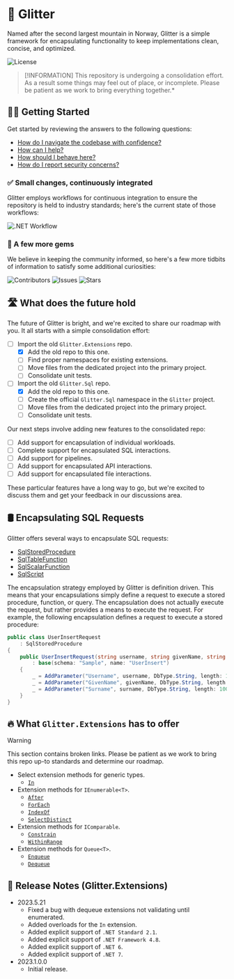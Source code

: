# 🗻 Glitter

Named after the second largest mountain in Norway, Glitter is a simple framework for encapsulating functionality to keep implementations clean, concise, and optimized.

![License](https://img.shields.io/github/license/tacosontitan/Glitter?logo=github&style=for-the-badge)

> [!INFORMATION]
> This repository is undergoing a consolidation effort. As a result some things may feel out of place, or incomplete. Please be patient as we work to bring everything together.*

## 💁‍♀️ Getting Started

Get started by reviewing the answers to the following questions:

- [How do I navigate the codebase with confidence?](http://glitter.tacosontitan.com)
- [How can I help?](./CONTRIBUTING.md)
- [How should I behave here?](./CODE_OF_CONDUCT.md)
- [How do I report security concerns?](./SECURITY.md)

### ✅ Small changes, continuously integrated

Glitter employs workflows for continuous integration to ensure the repository is held to industry standards; here's the current state of those workflows:

![.NET Workflow](https://img.shields.io/github/actions/workflow/status/tacosontitan/Glitter/dotnet.yml?label=Build%20and%20Test&logo=dotnet&style=for-the-badge)

### 💎 A few more gems

We believe in keeping the community informed, so here's a few more tidbits of information to satisfy some additional curiosities:

![Contributors](https://img.shields.io/github/contributors/tacosontitan/Glitter?logo=github&style=for-the-badge)
![Issues](https://img.shields.io/github/issues/tacosontitan/Glitter?logo=github&style=for-the-badge)
![Stars](https://img.shields.io/github/stars/tacosontitan/Glitter?logo=github&style=for-the-badge)

## 🛣️ What does the future hold

The future of Glitter is bright, and we're excited to share our roadmap with you. It all starts with a simple consolidation effort:

- [ ] Import the old `Glitter.Extensions` repo.
  - [x] Add the old repo to this one.
  - [ ] Find proper namespaces for existing extensions.
  - [ ] Move files from the dedicated project into the primary project.
  - [ ] Consolidate unit tests.
- [ ] Import the old `Glitter.Sql` repo.
  - [x] Add the old repo to this one.
  - [ ] Create the official `Glitter.Sql` namespace in the `Glitter` project.
  - [ ] Move files from the dedicated project into the primary project.
  - [ ] Consolidate unit tests.

Our next steps involve adding new features to the consolidated repo:

- [ ] Add support for encapsulation of individual workloads.
- [ ] Complete support for encapsulated SQL interactions.
- [ ] Add support for pipelines.
- [ ] Add support for encapsulated API interactions.
- [ ] Add support for encapsulated file interactions.

These particular features have a long way to go, but we're excited to discuss them and get your feedback in our discussions area.

## 🛢️ Encapsulating SQL Requests

Glitter offers several ways to encapsulate SQL requests:

- [SqlStoredProcedure](./src/Glitter.Sql/Encapsulation/SqlStoredProcedure.cs)
- [SqlTableFunction](./src/Glitter.Sql/Encapsulation/SqlTableFunction.cs)
- [SqlScalarFunction](./src/Glitter.Sql/Encapsulation/SqlScalarFunction.cs)
- [SqlScript](./src/Glitter.Sql/Encapsulation/SqlScript.cs)

The encapsulation strategy employed by Glitter is definition driven. This means that your encapsulations simply define a request to execute a stored procedure, function, or query. The encapsulation does not actually execute the request, but rather provides a means to execute the request. For example, the following encapsulation defines a request to execute a stored procedure:

```csharp
public class UserInsertRequest
    : SqlStoredProcedure
{
    public UserInsertRequest(string username, string givenName, string surname)
        : base(schema: "Sample", name: "UserInsert")
    {
        _ = AddParameter("Username", username, DbType.String, length: 100);
        _ = AddParameter("GivenName", givenName, DbType.String, length: 100);
        _ = AddParameter("Surname", surname, DbType.String, length: 100);
    }
}
```

## 🔥 What `Glitter.Extensions` has to offer

> [!WARNING]
> This section contains broken links. Please be patient as we work to bring this repo up-to standards and determine our roadmap.

- Select extension methods for generic types.
  - [`In`](https://github.com/tacosontitan/Glitter.Extensions/wiki/Glitter.Extensions.Generics#in)
- Extension methods for `IEnumerable<T>`.
  - [`After`](https://github.com/tacosontitan/Glitter.Extensions/wiki/Glitter.Extensions.Collections#after)
  - [`ForEach`](https://github.com/tacosontitan/Glitter.Extensions/wiki/Glitter.Extensions.Collections#foreach)
  - [`IndexOf`](https://github.com/tacosontitan/Glitter.Extensions/wiki/Glitter.Extensions.Collections#indexof)
  - [`SelectDistinct`](https://github.com/tacosontitan/Glitter.Extensions/wiki/Glitter.Extensions.Collections#selectdistinct)
- Extension methods for `IComparable`.
  - [`Constrain`](https://github.com/tacosontitan/Glitter.Extensions/wiki/Glitter.Extensions#constrain)
  - [`WithinRange`](https://github.com/tacosontitan/Glitter.Extensions/wiki/Glitter.Extensions#withinrange)
- Extension methods for `Queue<T>`.
  - [`Enqueue`](https://github.com/tacosontitan/Glitter.Extensions/wiki/Glitter.Extensions.Collections#enqueue)
  - [`Dequeue`](https://github.com/tacosontitan/Glitter.Extensions/wiki/Glitter.Extensions.Collections#dequeue)

## 📝 Release Notes (Glitter.Extensions)

- 2023.5.21
  - Fixed a bug with dequeue extensions not validating until enumerated.
  - Added overloads for the `In` extension.
  - Added explicit support of `.NET Standard 2.1`.
  - Added explicit support of `.NET Framework 4.8`.
  - Added explicit support of `.NET 6`.
  - Added explicit support of `.NET 7`.
- 2023.1.0.0
  - Initial release.
